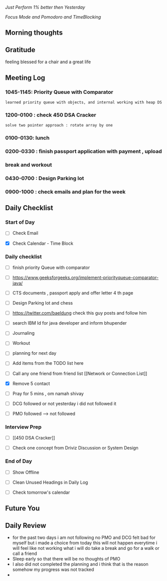 *Just Perform 1% better then Yesterday*
 
 *Focus Mode and Pomodoro and TimeBlocking* 




## Morning thoughts

## Gratitude
feeling blessed for a chair and a great life

## Meeting Log

### 1045-1145: Priority Queue with Comparator 
	learned priority queue with objects, and internal working with heap DS 
### 1200-0100 : check 450 DSA Cracker
	solve two pointer approach : rotate array by one
### 0100-0130: lunch
### 0200-0330 : finish passport application with payment , upload
### break and workout
### 0430-0700 : Design Parking lot
### 0900-1000 : check emails and plan for the week






## Daily Checklist 

### Start of Day

- [ ] Check Email

- [x] Check Calendar - Time Block


### Daily checklist
- [ ] finish priority Queue with comparator
- [ ] https://www.geeksforgeeks.org/implement-priorityqueue-comparator-java/

- [ ] CTS documents , passport apply and offer letter 4 th page

- [ ] Design Parking lot and chess

- [ ] https://twitter.com/baeldung check this guy posts and follow him
- [ ] search IBM Id for java developer and inform bhupender

- [ ] Journaling
- [ ] Workout
- [ ] planning for next day
- [ ] Add items from the TODO list here
- [ ] Call any one friend from friend list [[Network or Connection List]]
- [x] Remove 5 contact
- [ ] Pray for 5 mins , om namah shivay
- [ ] DCG followed or not  yesterday i did not followed it 
- [ ] PMO followed --> not followed

### Interview Prep
- [ ] [[450 DSA Cracker]]
- [ ] Check one concept from Driviz Discussion or System Design 


### End of Day

- [ ] Show Offline

- [ ] Clean Unused Headings in Daily Log

- [ ] Check tomorrow's calendar


## Future You
## Daily Review  
- for the past two days i am not following no PMO and DCG felt bad for myself but i made a choice from today this will not happen everytime i will feel like not working what i will do take a break and go for a walk or call a friend
- Sleep early so that there will be no thoughts of PMO
- I also did not completed the planning and  i think that is the reason somehow my progress was not tracked
- 


